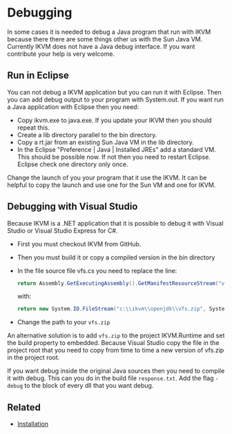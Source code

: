 # Debugging

In some cases it is needed to debug a Java program that run with IKVM because there there are some things other us with the Sun Java VM. Currently IKVM does not have a Java debug interface. If you want contribute your help is very welcome.

## Run in Eclipse

You can not debug a IKVM application but you can run it with Eclipse. Then you can add debug output to your program with System.out. If you want run a Java application with Eclipse then you need:

- Copy ikvm.exe to java.exe. If you update your IKVM then you should repeat this.
- Create a lib directory parallel to the bin directory.
- Copy a rt.jar from an existing Sun Java VM in the lib directory.
- In the Eclipse "Preference | Java | Installed JREs" add a standard VM. This should be possible now. If not then you need to restart Eclipse. Eclipse check one directory only once.


Change the launch of you your program that it use the IKVM. It can be helpful to copy the launch and use one for the Sun VM and one for IKVM.

## Debugging with Visual Studio

Because IKVM is a .NET application that it is possible to debug it with Visual Studio or Visual Studio Express for C#.

- First you must checkout IKVM from GitHub.
- Then you must build it or copy a compiled version in the bin directory
- In the file source file vfs.cs you need to replace the line:

  ```c#
  return Assembly.GetExecutingAssembly().GetManifestResourceStream("vfs.zip");
  ```

  with:

  ```c#
  return new System.IO.FileStream("c:\\ikvm\\openjdk\\vfs.zip", System.IO.FileMode.Open);
  ```

- Change the path to your `vfs.zip`

An alternative solution is to add `vfs.zip` to the project IKVM.Runtime and set the build property to embedded. Because Visual Studio copy the file in the project root that you need to copy from time to time a new version of vfs.zip in the project root.

If you want debug inside the original Java sources then you need to compile it with debug. This can you do in the build file `response.txt`. Add the flag `-debug` to the block of every dll that you want debug.

## Related

- [Installation](installation.md)